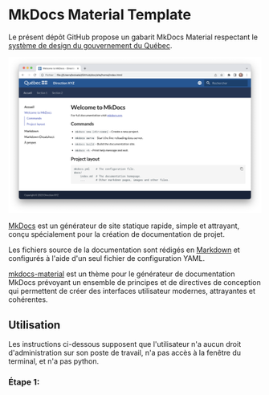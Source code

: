 # MkDocs Material Template

Le présent dépôt GitHub propose un gabarit MkDocs Material respectant 
le [système de design du gouvernement du Québec](https://design.quebec.ca/apercu/systeme).

![](docs/assets/fig1.png)

[MkDocs](https://www.mkdocs.org/) est un générateur de site statique rapide, simple et attrayant, 
conçu spécialement pour la création de documentation de projet.

Les fichiers source de la documentation sont rédigés en [Markdown](https://www.markdownguide.org/) 
et configurés à l'aide d'un seul fichier de configuration YAML.

[mkdocs-material](https://squidfunk.github.io/mkdocs-material/) est un thème pour le générateur de documentation MkDocs
prévoyant un ensemble de principes et de directives de conception qui permettent 
de créer des interfaces utilisateur modernes, attrayantes et cohérentes.

## Utilisation

Les instructions ci-dessous supposent que l'utilisateur n'a aucun droit d'administration sur son poste de travail,
n'a pas accès à la fenêtre du terminal, et n'a pas python. 

### Étape 1: 


